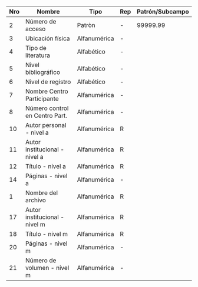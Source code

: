 Nro | Nombre | Tipo | Rep | Patrón/Subcampo
---|------|----|---|------
2|Número de acceso|Patròn|-|99999.99
3|Ubicación física | Alfanumérica |- |
4|Tipo de literatura| Alfabético |- | 
5|Nivel bibliográfico| Alfabético |- | 
6|Nivel de registro| Alfabético |- | 
7|Nombre Centro Participante| Alfanumérica |- | 
8|Número control en Centro Part.| Alfanumérica |- | 
10|Autor personal - nivel a| Alfanumérica |R | 
11|Autor institucional - nivel a |Alfanumérica |R | 
12|Título - nivel a| Alfanumérica |R | 
14|Páginas - nivel a| Alfanumérica |- |
1|Nombre del archivo| Alfanumérica |R |
17|Autor institucional - nivel m| Alfanumérica |R |
18|Título - nivel m| Alfanumérica |R |
20|Páginas - nivel m| Alfanumérica |- |
21|Número de volumen - nivel m| Alfanumérica |- |